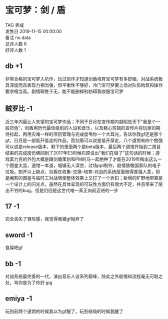 



# 宝可梦：剑 / 盾
  
TAG 养成  
发售日 2019-11-15 00:00:00  
备注 no data  
总评人数 6  
好评人数 1
## db +1


非常合格的宝可梦入坑作，玩过前作才知道剑盾培育宝可梦有多舒服。对战系统极具深度而且表现力相当强，但平衡性不够好，冷门宝可梦要上场对队伍构筑和操作要求相当高。剧情聊胜于无，能不能删掉别妨碍我收服宝可梦 
## 贼罗比 -1


近三年内最让人失望的宝可梦作品；不同于日月在宣传期内就昭告天下“我是个一般货色”，剑盾用历代最佳级别的人设和音乐，以及精心剪辑的宣传片将玩家的期待拉起，再用灾难一样的项目管理与完成度甩你一个大耳光，告诉你我gf还是那个gf。日月是一部低开低走的作品，而剑盾可以说是低开屎走，八个道馆有四个勉强可以说是release版本，剩下的里面两个是beta版本，最后两个道馆开始到二周目结束的完成度仿佛回到了2017年E3时候石原说出“我们在做了”这句话的时候；游戏富力克的外包大概是跟剑盾策划和PM的马一起绝种了才能在2019年掏出这么一个图鉴太监，道馆一本道，城镇无人深空，过场ppt制作，剧情致敬国家队的电子垃圾。刨开以上缺点，剑盾在收集-交换-培育-对战的系统层面做得差强人意，但是阉割的图鉴与临时工对战塔使整体效果上又打了一个折扣；新增的旷野地带算是一个设计上的闪光点，虽然在具体呈现的可玩性方面仍有很大不足，并且带来了层出不穷的bug，但是仍旧是这世代唯一真正向前迈进的一步
## 17 -1


完全丧失了冒险感，我觉得我被gf抛弃了
## sword -1


食屎吧gf
## bb -1


对战系统最完善的一代，演出音乐人设系列巅峰，除此之外剧情和流程毫无可取之处，骂你是为了你好.jpg
## emiya -1


玩到前两个道馆的时候我以为gf醒了，玩到结局的时候我醒了